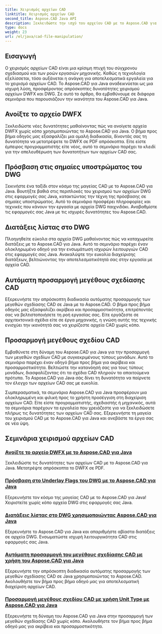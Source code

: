 ```yaml
---
title: Χειρισμός αρχείων CAD
linktitle: Χειρισμός αρχείων CAD
second_title: Aspose.CAD Java API
description: Ξεκλειδώστε την ισχύ του αρχείου CAD με το Aspose.CAD για Java! Μετατρέψτε το DWFX σε PDF, αποκτήστε πρόσβαση σε σημαίες DWG, διατάξεις λιστών και αυτόματη προσαρμογή μεγεθών με τα σεμινάρια μας.
type: docs
weight: 23
url: /el/java/cad-file-manipulation/
---
```


## Εισαγωγή

Ο χειρισμός αρχείων CAD είναι μια κρίσιμη πτυχή του σύγχρονου σχεδιασμού και των ροών εργασιών μηχανικής. Καθώς η τεχνολογία εξελίσσεται, τόσο αυξάνεται η ανάγκη για αποτελεσματικά εργαλεία για το χειρισμό αρχείων CAD. Το Aspose.CAD για Java αναδεικνύεται ως μια ισχυρή λύση, προσφέροντας απρόσκοπτες δυνατότητες χειρισμού αρχείων DWFX και DWG. Σε αυτό το άρθρο, θα εμβαθύνουμε σε διάφορα σεμινάρια που παρουσιάζουν την ικανότητα του Aspose.CAD για Java.

## Ανοίξτε το αρχείο DWFX

Ξεκλειδώστε νέες δυνατότητες μαθαίνοντας πώς να ανοίγετε αρχεία DWFX χωρίς κόπο χρησιμοποιώντας το Aspose.CAD για Java. Ο βήμα προς βήμα οδηγός μας εξασφαλίζει μια ομαλή διαδικασία, δίνοντάς σας τη δυνατότητα να μετατρέψετε το DWFX σε PDF απρόσκοπτα. Είτε είστε έμπειρος προγραμματιστής είτε νέος, αυτό το σεμινάριο παρέχει το κλειδί για την απελευθέρωση των δυνατοτήτων των αρχείων CAD σας.

## Πρόσβαση στις σημαίες υποστρώματος του DWG

Ξεκινήστε ένα ταξίδι στον κόσμο της μαγείας CAD με το Aspose.CAD για Java. Βουτήξτε βαθιά στις περιπλοκές του χειρισμού των αρχείων DWG στις εφαρμογές σας Java, κατακτώντας την τέχνη της πρόσβασης σε σημαίες υποστρώματος. Αυτό το σεμινάριο προσφέρει πληροφορίες και τεχνικές που κάνουν την εργασία με αρχεία DWG παιχνιδάκι. Αναβαθμίστε τις εφαρμογές σας Java με τις ισχυρές δυνατότητες του Aspose.CAD.

## Διατάξεις λίστας στο DWG

Πλοηγηθείτε εύκολα στα αρχεία DWG μαθαίνοντας πώς να καταχωρείτε διατάξεις με το Aspose.CAD για Java. Αυτό το σεμινάριο παρέχει έναν ολοκληρωμένο οδηγό για την ενσωμάτωση ισχυρών λειτουργιών CAD στις εφαρμογές σας Java. Ανακαλύψτε την ευκολία διαχείρισης διατάξεων, βελτιώνοντας την αποτελεσματικότητά σας στην εργασία με αρχεία CAD.

## Αυτόματη προσαρμογή μεγέθους σχεδίασης CAD

Εξερευνήστε την απρόσκοπτη διαδικασία αυτόματης προσαρμογής των μεγεθών σχεδίασης CAD σε Java με το Aspose.CAD. Ο βήμα προς βήμα οδηγός μας εξασφαλίζει ακρίβεια και προσαρμοστικότητα, επιτρέποντάς σας να βελτιστοποιήσετε τη ροή εργασίας σας. Είτε εργάζεστε σε αρχιτεκτονικά σχέδια είτε σε έργα μηχανικής, η γνώση αυτής της τεχνικής ενισχύει την ικανότητά σας να χειρίζεστε αρχεία CAD χωρίς κόπο.

## Προσαρμογή μεγέθους σχεδίου CAD

Εμβαθύνετε στη δύναμη του Aspose.CAD για Java για την προσαρμογή των μεγεθών σχεδίων CAD με συγκεκριμένους τύπους μονάδων. Αυτό το σεμινάριο παρέχει έναν οδηγό βήμα προς βήμα για ακρίβεια και προσαρμοστικότητα. Βελτιώστε την κατανόησή σας για τους τύπους μονάδων, διασφαλίζοντας ότι τα σχέδια CAD πληρούν τα απαιτούμενα πρότυπα. Το Aspose.CAD για Java σάς δίνει τη δυνατότητα να παίρνετε τον έλεγχο των αρχείων CAD σας με ευκολία.

Συμπερασματικά, τα σεμινάρια Aspose.CAD για Java προσφέρουν μια ολοκληρωμένη και φιλική προς το χρήστη προσέγγιση στη διαχείριση αρχείων CAD. Είτε είστε προγραμματιστής, σχεδιαστής ή μηχανικός, αυτά τα σεμινάρια παρέχουν τα εργαλεία που χρειάζεστε για να ξεκλειδώσετε πλήρως τις δυνατότητες των αρχείων CAD σας. Εξερευνήστε τη μαγεία του χειρισμού CAD με το Aspose.CAD για Java και ανεβάστε τα έργα σας σε νέα ύψη.
## Σεμινάρια χειρισμού αρχείων CAD
### [Ανοίξτε το αρχείο DWFX με το Aspose.CAD για Java](./open-dwfx-file/)
Ξεκλειδώστε τις δυνατότητες των αρχείων CAD με το Aspose.CAD για Java. Μετατρέψτε απρόσκοπτα το DWFX σε PDF.
### [Πρόσβαση στο Underlay Flags του DWG με το Aspose.CAD για Java](./accessing-underlay-flags-of-dwg/)
Εξερευνήστε τον κόσμο της μαγείας CAD με το Aspose.CAD για Java! Χειριστείτε χωρίς κόπο αρχεία DWG στις εφαρμογές σας Java.
### [Διατάξεις λίστας στο DWG χρησιμοποιώντας Aspose.CAD για Java](./list-layouts-in-dwg/)
Εξερευνήστε το Aspose.CAD για Java και απαριθμήστε αβίαστα διατάξεις σε αρχεία DWG. Ενσωματώστε ισχυρή λειτουργικότητα CAD στις εφαρμογές σας Java.
### [Αυτόματη προσαρμογή του μεγέθους σχεδίασης CAD με χρήση του Aspose.CAD για Java](./auto-adjusting-cad-drawing-size/)
Εξερευνήστε την απρόσκοπτη διαδικασία αυτόματης προσαρμογής των μεγεθών σχεδίασης CAD σε Java χρησιμοποιώντας το Aspose.CAD. Ακολουθήστε τον βήμα προς βήμα οδηγό μας για αποτελεσματική διαχείριση αρχείων CAD.
### [Προσαρμογή μεγέθους σχεδίου CAD με χρήση Unit Type με Aspose.CAD για Java](./adjusting-cad-drawing-size-using-unit-type/)
Εξερευνήστε τη δύναμη του Aspose.CAD για Java στην προσαρμογή των μεγεθών σχεδίασης CAD χωρίς κόπο. Ακολουθήστε τον βήμα προς βήμα οδηγό μας για ακρίβεια και προσαρμοστικότητα.